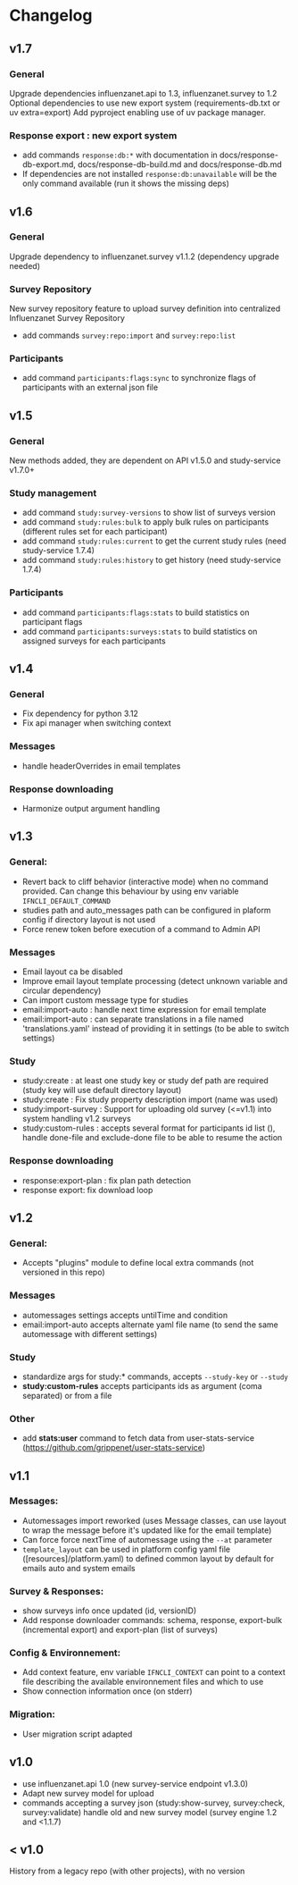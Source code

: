 


# Changelog


## v1.7

### General 

Upgrade dependencies influenzanet.api to 1.3, influenzanet.survey to 1.2 
Optional dependencies to use new export system (requirements-db.txt or uv extra=export)
Add pyproject enabling use of uv package manager. 

### Response export : new export system

- add commands `response:db:*` with documentation in docs/response-db-export.md, docs/response-db-build.md and docs/response-db.md
- If dependencies are not installed `response:db:unavailable` will be the only command available (run it shows the missing deps)

## v1.6

### General

Upgrade dependency to influenzanet.survey v1.1.2 (dependency upgrade needed)

### Survey Repository

New survey repository feature to upload survey definition into centralized Influenzanet Survey Repository

- add commands `survey:repo:import` and `survey:repo:list`

### Participants

- add command `participants:flags:sync` to synchronize flags of participants with an external json file

## v1.5

### General

New methods added, they are dependent on API v1.5.0 and study-service v1.7.0+

### Study management

- add command `study:survey-versions` to show list of surveys version
- add command `study:rules:bulk` to apply bulk rules on participants (different rules set for each participant)
- add command `study:rules:current` to get the current study rules (need study-service 1.7.4)
- add command `study:rules:history` to get history (need study-service 1.7.4)

### Participants

- add command `participants:flags:stats` to build statistics on participant flags
- add command `participants:surveys:stats` to build statistics on assigned surveys for each participants

## v1.4

### General

- Fix dependency for python 3.12
- Fix api manager when switching context

### Messages

- handle headerOverrides in email templates

### Response downloading

- Harmonize output argument handling

## v1.3

### General:

- Revert back to cliff behavior (interactive mode) when no command provided. Can change this behaviour by using env variable `IFNCLI_DEFAULT_COMMAND`
- studies path and auto_messages path can be configured in plaform config if directory layout is not used
- Force renew token before execution of a command to Admin API

### Messages

- Email layout ca be disabled
- Improve email layout template processing (detect unknown variable and circular dependency)
- Can import custom message type for studies
- email:import-auto : handle next time expression for email template
- email:import-auto : can separate translations in a file named 'translations.yaml' instead of providing it in settings (to be able to switch settings)

### Study

- study:create : at least one study key or study def path are required (study key will use default directory layout)
- study:create :  Fix study property description import (name was used)
- study:import-survey : Support for uploading  old survey (<=v1.1) into system handling v1.2 surveys
- study:custom-rules : accepts several format for participants id list (), handle done-file and exclude-done file to be able to resume the action

### Response downloading

- response:export-plan : fix plan path detection 
- response export: fix download loop

## v1.2

### General:

- Accepts "plugins" module to define local extra commands (not versioned in this repo)

### Messages

- automessages settings accepts untilTime and condition
- email:import-auto accepts alternate yaml file name (to send the same automessage with different settings)

### Study

- standardize args for study:* commands, accepts `--study-key` or `--study`
- **study:custom-rules** accepts participants ids as argument (coma separated) or from a file

### Other

- add **stats:user** command to fetch data from user-stats-service (https://github.com/grippenet/user-stats-service)

## v1.1

### Messages:

- Automessages import reworked (uses Message classes, can use layout to wrap the message before it's updated like for the email template)
- Can force force nextTime of automessage using the `--at` parameter
- `template_layout` can be used in platform config yaml file  ([resources]/platform.yaml) to defined common layout by default for emails auto and system emails

### Survey & Responses:

- show surveys info once updated (id, versionID)
- Add response downloader commands: schema, response, export-bulk (incremental export) and export-plan (list of surveys)

### Config & Environnement:

- Add context feature, env variable `IFNCLI_CONTEXT` can point to a context file describing the available environnement files and which to use
- Show connection information once (on stderr)

### Migration:

- User migration script adapted

## v1.0

- use influenzanet.api 1.0 (new survey-service endpoint v1.3.0)
- Adapt new survey model for upload
- commands accepting a survey json (study:show-survey, survey:check, survey:validate) handle old and new survey model (survey engine 1.2 and <1.1.7)

## < v1.0

History from a legacy repo (with other projects), with no version
